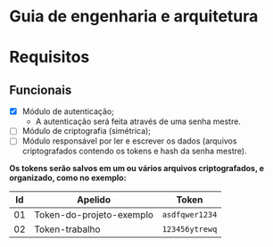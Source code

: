 
# Guia de engenharia e arquitetura 

# Requisitos

## Funcionais

- [x] Módulo de autenticação; 
    * A autenticação será feita através de uma senha mestre.
- [ ] Módulo de criptografia (simétrica);
- [ ] Módulo responsável por ler e escrever os dados (arquivos criptografados contendo os tokens e hash da senha mestre).

**Os tokens serão salvos em um ou vários arquivos criptografados, e organizado, como no exemplo:**

|Id|Apelido|Token|
|---|---|---|
01|Token-do-projeto-exemplo| `asdfqwer1234`
02|Token-trabalho| `123456ytrewq`

